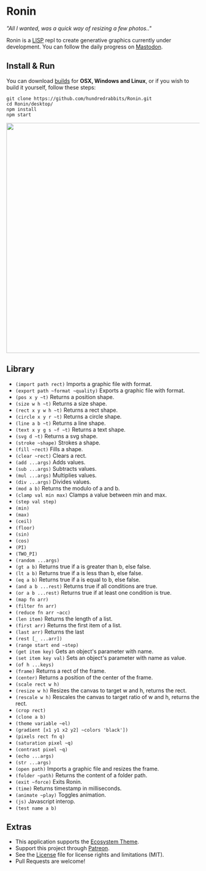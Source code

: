 # Ronin

_"All I wanted, was a quick way of resizing a few photos.."_

Ronin is a [LISP](https://en.wikipedia.org/wiki/Lisp_(programming_language)) repl to create generative graphics currently under development. You can follow the daily progress on [Mastodon](https://merveilles.town/@neauoire/). 

## Install & Run

You can download [builds](https://hundredrabbits.itch.io/ronin) for **OSX, Windows and Linux**, or if you wish to build it yourself, follow these steps:

```
git clone https://github.com/hundredrabbits/Ronin.git
cd Ronin/desktop/
npm install
npm start
```

<img src='https://raw.githubusercontent.com/hundredrabbits/Ronin/master/PREVIEW.jpg' width='600'/>

## Library

- `(import path rect)` Imports a graphic file with format.
- `(export path ~format ~quality)` Exports a graphic file with format.
- `(pos x y ~t)` Returns a position shape.
- `(size w h ~t)` Returns a size shape.
- `(rect x y w h ~t)` Returns a rect shape.
- `(circle x y r ~t)` Returns a circle shape.
- `(line a b ~t)` Returns a line shape.
- `(text x y g s ~f ~t)` Returns a text shape.
- `(svg d ~t)` Returns a svg shape.
- `(stroke ~shape)` Strokes a shape.
- `(fill ~rect)` Fills a shape.
- `(clear ~rect)` Clears a rect.
- `(add ...args)` Adds values.
- `(sub ...args)` Subtracts values.
- `(mul ...args)` Multiplies values.
- `(div ...args)` Divides values.
- `(mod a b)` Returns the modulo of a and b.
- `(clamp val min max)` Clamps a value between min and max.
- `(step val step)` 
- `(min)` 
- `(max)` 
- `(ceil)` 
- `(floor)` 
- `(sin)` 
- `(cos)` 
- `(PI)` 
- `(TWO_PI)` 
- `(random ...args)` 
- `(gt a b)` Returns true if a is greater than b, else false.
- `(lt a b)` Returns true if a is less than b, else false.
- `(eq a b)` Returns true if a is equal to b, else false.
- `(and a b ...rest)` Returns true if all conditions are true.
- `(or a b ...rest)` Returns true if at least one condition is true.
- `(map fn arr)` 
- `(filter fn arr)` 
- `(reduce fn arr ~acc)` 
- `(len item)` Returns the length of a list.
- `(first arr)` Returns the first item of a list.
- `(last arr)` Returns the last
- `(rest [_ ...arr])` 
- `(range start end ~step)` 
- `(get item key)` Gets an object's parameter with name.
- `(set item key val)` Sets an object's parameter with name as value.
- `(of h ...keys)` 
- `(frame)` Returns a rect of the frame.
- `(center)` Returns a position of the center of the frame.
- `(scale rect w h)` 
- `(resize w h)` Resizes the canvas to target w and h, returns the rect.
- `(rescale w h)` Rescales the canvas to target ratio of w and h, returns the rect.
- `(crop rect)` 
- `(clone a b)` 
- `(theme variable ~el)` 
- `(gradient [x1 y1 x2 y2] ~colors 'black'])` 
- `(pixels rect fn q)` 
- `(saturation pixel ~q)` 
- `(contrast pixel ~q)` 
- `(echo ...args)` 
- `(str ...args)` 
- `(open path)` Imports a graphic file and resizes the frame.
- `(folder ~path)` Returns the content of a folder path.
- `(exit ~force)` Exits Ronin.
- `(time)` Returns timestamp in milliseconds.
- `(animate ~play)` Toggles animation.
- `(js)` Javascript interop.
- `(test name a b)` 

## Extras

- This application supports the [Ecosystem Theme](https://github.com/hundredrabbits/Themes).
- Support this project through [Patreon](https://patreon.com/100).
- See the [License](LICENSE.md) file for license rights and limitations (MIT).
- Pull Requests are welcome!
